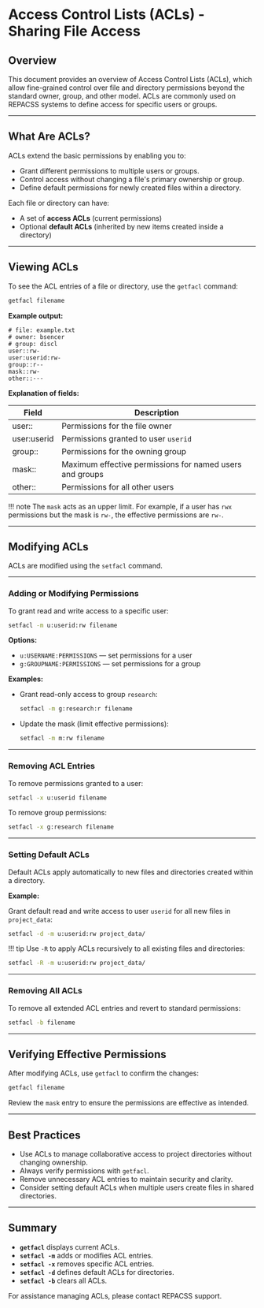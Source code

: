 # Access Control Lists (ACLs) - Sharing File Access

## Overview

This document provides an overview of Access Control Lists (ACLs), which allow fine-grained control over file and directory permissions beyond the standard owner, group, and other model. ACLs are commonly used on REPACSS systems to define access for specific users or groups.

---

## What Are ACLs?

ACLs extend the basic permissions by enabling you to:

- Grant different permissions to multiple users or groups.
- Control access without changing a file's primary ownership or group.
- Define default permissions for newly created files within a directory.

Each file or directory can have:

- A set of **access ACLs** (current permissions)
- Optional **default ACLs** (inherited by new items created inside a directory)

---

## Viewing ACLs

To see the ACL entries of a file or directory, use the `getfacl` command:

```bash
getfacl filename
```

**Example output:**

```
# file: example.txt
# owner: bsencer
# group: discl
user::rw-
user:userid:rw-
group::r--
mask::rw-
other::---
```

**Explanation of fields:**

| Field        | Description                                                |
|--------------|------------------------------------------------------------|
| user::       | Permissions for the file owner                            |
| user:userid   | Permissions granted to user `userid`                       |
| group::      | Permissions for the owning group                          |
| mask::       | Maximum effective permissions for named users and groups  |
| other::      | Permissions for all other users                           |

!!! note
    The `mask` acts as an upper limit. For example, if a user has `rwx` permissions but the mask is `rw-`, the effective permissions are `rw-`.

---

## Modifying ACLs

ACLs are modified using the `setfacl` command.

---

### Adding or Modifying Permissions

To grant read and write access to a specific user:

```bash
setfacl -m u:userid:rw filename
```

**Options:**

- `u:USERNAME:PERMISSIONS` — set permissions for a user
- `g:GROUPNAME:PERMISSIONS` — set permissions for a group

**Examples:**

- Grant read-only access to group `research`:

  ```bash
  setfacl -m g:research:r filename
  ```

- Update the mask (limit effective permissions):

  ```bash
  setfacl -m m:rw filename
  ```

---

### Removing ACL Entries

To remove permissions granted to a user:

```bash
setfacl -x u:userid filename
```

To remove group permissions:

```bash
setfacl -x g:research filename
```

---

### Setting Default ACLs

Default ACLs apply automatically to new files and directories created within a directory.

**Example:**

Grant default read and write access to user `userid` for all new files in `project_data`:

```bash
setfacl -d -m u:userid:rw project_data/
```

!!! tip
    Use `-R` to apply ACLs recursively to all existing files and directories:

```bash
setfacl -R -m u:userid:rw project_data/
```

---

### Removing All ACLs

To remove all extended ACL entries and revert to standard permissions:

```bash
setfacl -b filename
```

---

## Verifying Effective Permissions

After modifying ACLs, use `getfacl` to confirm the changes:

```bash
getfacl filename
```

Review the `mask` entry to ensure the permissions are effective as intended.

---

## Best Practices

- Use ACLs to manage collaborative access to project directories without changing ownership.
- Always verify permissions with `getfacl`.
- Remove unnecessary ACL entries to maintain security and clarity.
- Consider setting default ACLs when multiple users create files in shared directories.

---

## Summary

- **`getfacl`** displays current ACLs.
- **`setfacl -m`** adds or modifies ACL entries.
- **`setfacl -x`** removes specific ACL entries.
- **`setfacl -d`** defines default ACLs for directories.
- **`setfacl -b`** clears all ACLs.

For assistance managing ACLs, please contact REPACSS support.
